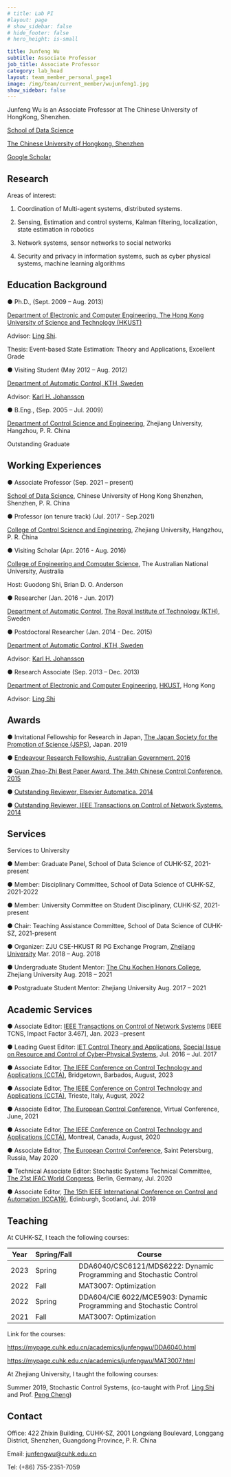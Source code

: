```yaml
---
# title: Lab PI
#layout: page
# show_sidebar: false
# hide_footer: false
# hero_height: is-small

title: Junfeng Wu
subtitle: Associate Professor
job_title: Associate Professor
category: lab_head
layout: team_member_personal_page1
image: /img/team/current_member/wujunfeng1.jpg
show_sidebar: false
---
```




Junfeng Wu is an Associate Professor at The Chinese University of HongKong, Shenzhen.

[School of Data Science](https://sds.cuhk.edu.cn/)

[The Chinese University of Hongkong, Shenzhen](https://www.cuhk.edu.cn/en)

[Google Scholar](https://scholar.google.com/citations?user=tfkculkAAAAJ&hl=en)

## Research

Areas of interest:

1. Coordination of Multi-agent systems, distributed systems.

2. Sensing, Estimation and control systems, Kalman filtering, localization, state estimation in robotics

3. Network systems, sensor networks to social networks

4. Security and privacy in information systems, such as cyber physical systems, machine learning algorithms

## Education Background

● Ph.D., (Sept. 2009 – Aug. 2013)

[Department of Electronic and Computer Engineering, The Hong Kong University of Science and Technology (HKUST)](https://hkust.edu.hk/)

Advisor: [Ling Shi](https://eesling.home.ece.ust.hk/).

Thesis: Event-based State Estimation: Theory and Applications, Excellent Grade

● Visiting Student (May 2012 – Aug. 2012)

[Department of Automatic Control, KTH, Sweden](https://www.kth.se/is/dcs/division-of-decision-and-control-systems-1.788078)

Advisor: [Karl H. Johansson](https://people.kth.se/~kallej/)

● B.Eng., (Sep. 2005 – Jul. 2009)

[Department of Control Science and Engineering](http://www.cse.zju.edu.cn/), Zhejiang University, Hangzhou, P. R. China

Outstanding Graduate

## Working Experiences

● Associate Professor (Sep. 2021 – present)

[School of Data Science](https://sds.cuhk.edu.cn/), Chinese University of Hong Kong Shenzhen, Shenzhen, P. R. China

● Professor (on tenure track) (Jul. 2017 - Sep.2021)

[College of Control Science and Engineering](https://www.access.kth.se/en), Zhejiang University, Hangzhou, P. R. China

● Visiting Scholar (Apr. 2016 - Aug. 2016)

[College of Engineering and Computer Science](https://cecc.anu.edu.au/), The Australian National University, Australia

Host: Guodong Shi, Brian D. O. Anderson

● Researcher (Jan. 2016 - Jun. 2017)

[Department of Automatic Control](https://www.kth.se/is/dcs/division-of-decision-and-control-systems-1.788078%20https://www.kth.se/en), [The Royal Institute of Technology (KTH)](https://www.kth.se/en), Sweden

● Postdoctoral Researcher (Jan. 2014 - Dec. 2015)

[Department of Automatic Control, KTH, Sweden](https://www.kth.se/is/dcs/division-of-decision-and-control-systems-1.788078)

Advisor: [Karl H. Johansson](https://people.kth.se/~kallej/)

● Research Associate (Sep. 2013 – Dec. 2013)

[Department of Electronic and Computer Engineering](https://ece.hkust.edu.hk/), [HKUST](https://eesling.home.ece.ust.hk/), Hong Kong

Advisor: [Ling Shi](https://eesling.home.ece.ust.hk/)

## Awards

● Invitational Fellowship for Research in Japan, [The Japan Society for the Promotion of Science (JSPS)](https://www.jsps.go.jp/english/), Japan. 2019

● [Endeavour Research Fellowship, Australian Government. 2016](https://internationaleducation.gov.au/scholarships/Scholarships-and-Fellowships/Pages)

● [Guan Zhao-Zhi Best Paper Award, The 34th Chinese Control Conference. 2015](http://tcct.amss.ac.cn/about%20gzz/awarding%20rules.html)

● [Outstanding Reviewer, Elsevier Automatica. 2014](https://www.sciencedirect.com/journal/automatica)

● [Outstanding Reviewer, IEEE Transactions on Control of Network Systems. 2014](https://ieee-cas.org/publication/ieee-transactions-control-network-systems)

## Services

Services to University

● Member: Graduate Panel, School of Data Science of CUHK-SZ, 2021-present

● Member: Disciplinary Committee, School of Data Science of CUHK-SZ, 2021-2022

● Member: University Committee on Student Disciplinary, CUHK-SZ, 2021-present

● Chair: Teaching Assistance Committee, School of Data Science of CUHK-SZ, 2021-present

● Organizer: ZJU CSE-HKUST RI PG Exchange Program, [Zhejiang University](https://www.zju.edu.cn/english/) Mar. 2018 – Aug. 2018

● Undergraduate Student Mentor: [The Chu Kochen Honors College](http://ckc.zju.edu.cn/ckcen/), Zhejiang University Aug. 2018 – 2021

● Postgraduate Student Mentor: Zhejiang University Aug. 2017 – 2021

## Academic Services

● Associate Editor: [IEEE Transactions on Control of Network Systems](https://ieeecss.org/publication/transactions-control-network-systems) [IEEE TCNS, Impact Factor 3.467], Jan. 2023 –present

● Leading Guest Editor: [IET Control Theory and Applications](https://ietresearch.onlinelibrary.wiley.com/doi/10.1049/iet-cta.2017.0663), [Special Issue on Resource and Control of Cyber-Physical Systems](https://ietresearch.onlinelibrary.wiley.com/doi/10.1049/iet-cta.2017.0663), Jul. 2016 – Jul. 2017

● Associate Editor, [The IEEE Conference on Control Technology and Applications (CCTA)](https://ieeeccta.org/), Bridgetown, Barbados, August, 2023

● Associate Editor, [The IEEE Conference on Control Technology and Applications (CCTA)](https://ccta2022.ieeecss.org/), Trieste, Italy, August, 2022

● Associate Editor, [The European Control Conference](https://ecc21.euca-ecc.org/), Virtual Conference, June, 2021

● Associate Editor, [The IEEE Conference on Control Technology and Applications (CCTA)](https://ieeecss.org/event/4th-ieee-conference-control-technology-and-applications), Montreal, Canada, August, 2020

● Associate Editor, [The European Control Conference](https://ecc20.euca-ecc.org/conference-editorial-board/index.html), Saint Petersburg, Russia, May 2020

● Technical Associate Editor: Stochastic Systems Technical Committee, [The 21st IFAC World Congress](https://www.ifac2020.org/), Berlin, Germany, Jul. 2020

● Associate Editor, [The 15th IEEE International Conference on Control and Automation (ICCA19)](https://controls.papercept.net/conferences/conferences/ICCA19/program/), Edinburgh, Scotland, Jul. 2019

## Teaching

At CUHK-SZ, I teach the following courses:

| Year | Spring/Fall | Course |
|------|-------------|--------|
| 2023 | Spring | DDA6040/CSC6121/MDS6222: Dynamic Programming and Stochastic Control |
| 2022 | Fall | MAT3007: Optimization |
| 2022 | Spring | DDA604/CIE 6022/MCE5903: Dynamic Programming and Stochastic Control |
| 2021 | Fall | MAT3007: Optimization |

Link for the courses:

https://mypage.cuhk.edu.cn/academics/junfengwu/DDA6040.html

https://mypage.cuhk.edu.cn/academics/junfengwu/MAT3007.html

At Zhejiang University, I taught the following courses:

Summer 2019, Stochastic Control Systems, (co-taught with Prof. [Ling Shi](http://eesling.home.ece.ust.hk/) and Prof. [Peng Cheng](https://person.zju.edu.cn/en/cp))

## Contact

Office: 422 Zhixin Building, CUHK-SZ, 2001 Longxiang Boulevard, Longgang District, Shenzhen, Guangdong Province, P. R. China

Email: junfengwu@cuhk.edu.cn

Tel: (+86) 755-2351-7059



<!--
<h1 style="font-size:35px;">Lab PI</h1>
<br>
<div class="columns is-multiline">
  {% assign sorted_faculty = site.team | where:"category","lab_head" %}
  {% for person in sorted_faculty %}
  <div class="column is-3-desktop is-6-tablet">
    <a href="{{ person.url | prepend: site.baseurl }}">
      <div class="card">
        {% if person.image %}
        <div class="card-image">
          <figure class="image is-4by3">
            <img src="{{ person.image }}" alt="{{ person.title }}" />
          </figure>
        </div>
        {% endif %}
        <div class="card-content">
          <p class="title is-5">{{ person.title }}</p>
          <p class="subtitle is-6">{{ person.subtitle }}</p>
        </div>
      </div>
    </a>
  </div>
  {% endfor %}
</div> -->